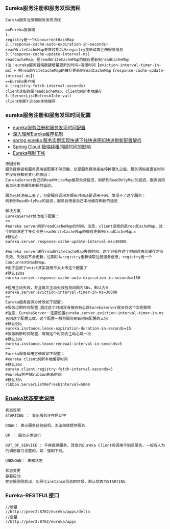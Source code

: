 ### Eureka服务注册和服务发现流程
```
Eureka服务注册和服务发现流程

==Eureka服务端
1.
registry是一个ConcurrentHashMap
2.(response-cache-auto-expiration-in-seconds)
readWriteCacheMap失效过期后从registry重新读取注册服务信息
3.(response-cache-update-interval-ms)
readCacheMap，把readWriteCacheMap的缓存更新到readCacheMap
(注：eureka服务器端数据增量更新的时间=清理时间【eviction-interval-timer-in-ms】+ 把readWriteCacheMap的缓存更新到readCacheMap【response-cache-update-interval-ms】)
==Eureka客户端
4.(registry-fetch-interval-seconds)
client读取的是readCacheMap，client刷新本地缓存
5.(ServerListRefreshInterval)
client刷新ribbon本地缓存
```
### eureka服务注册和服务发现时间配置
- [eureka服务注册和服务发现时间配置](https://www.2cto.com/kf/201804/739965.html)
- [深入理解Eureka缓存机制](https://blog.csdn.net/u012394095/article/details/80894140)
- [spring eureka 服务实例实现快速下线快速感知快速刷新配置解析](https://blog.csdn.net/zhxdick/article/details/78560993?from=singlemessage)
- [Spring Cloud 极端续租间隔时间的影响](https://mp.weixin.qq.com/s/6iSw2FnvdkupisDWgFUbnQ)
- [Eureka强制下线](https://blog.csdn.net/u012394095/article/details/80996172)

```
原因分析
服务提供者和服务调用者配置不够灵敏，总是服务提供者在停掉很久之后，服务调用者很长时间并没有感知到变化的原因：
EurekaServer自己的ReadWriteMap缓存失效延迟，刷新到ReadOnlyMap的延迟，服务调用者自己本地缓存刷新的延迟。

服务已经注册上去了，但是服务调用方很长时间还是调用不到，发现不了这个服务：
刷新到ReadOnlyMap的延迟，服务调用者自己本地缓存刷新的延迟

解决方案
EurekaServer修改如下配置：
==
#eureka server刷新readCacheMap的时间，注意，client读取的是readCacheMap，这个时间决定了多久会把readWriteCacheMap的缓存更新到readCacheMap上
#默认0
eureka.server.response-cache-update-interval-ms=30000
 
#eureka server缓存readWriteCacheMap失效时间，这个只有在这个时间过去后缓存才会失效，失效前不会更新，过期后从registry重新读取注册服务信息，registry是一个ConcurrentHashMap。
#由于启用了evict其实就用不太上改这个配置了
#默认180s
eureka.server.response-cache-auto-expiration-in-seconds=180
 
#启用主动失效，并且每次主动失效检测间隔为30s，默认为0
eureka.server.eviction-interval-timer-in-ms=30000
==
Eureka服务提供方修改如下配置：
#服务过期时间配置,超过这个时间没有接收到心跳EurekaServer就会将这个实例剔除
#注意，EurekaServer一定要设置eureka.server.eviction-interval-timer-in-ms否则这个配置无效，这个配置一般为服务刷新时间配置的三倍
#默认90s
eureka.instance.lease-expiration-duration-in-seconds=15
#服务刷新时间配置，每隔这个时间会主动心跳一次
#默认30s
eureka.instance.lease-renewal-interval-in-seconds=5
==
Eureka服务调用方修改如下配置：
#eureka client刷新本地缓存时间
#默认30s
eureka.client.registry-fetch-interval-seconds=5
#eureka客户端ribbon刷新时间
#默认30s
ribbon.ServerListRefreshInterval=5000
```
### [Erueka状态变更说明](https://blog.csdn.net/u012394095/article/details/80981523)
````
状态说明
STARTING ： 表示服务正在启动中

DOWN： 表示服务已经宕机，无法继续提供服务

UP ： 服务正常运行

OUT_OF_SERVICE : 不再提供服务，其他的Eureka Client将调用不到该服务，一般有人为的调用接口设置的，如：强制下线。

UNKNOWN： 未知状态

状态变更
容器启动
在容器刚刚启动，实例化instance信息的时候，默认状态为STARTING
````
### Eureka-RESTFUL接口
```
//增量
//http://peer2:8762/eureka/apps/delta
//全量
//http://peer2:8762/eureka/apps
```
